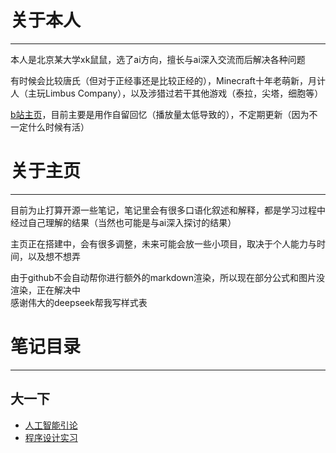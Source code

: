 # 关于本人
---
本人是北京某大学xk鼠鼠，选了ai方向，擅长与ai深入交流而后解决各种问题

有时候会比较唐氏（但对于正经事还是比较正经的），Minecraft十年老萌新，月计人（主玩Limbus Company），以及涉猎过若干其他游戏（泰拉，尖塔，细胞等）

[b站主页](https://space.bilibili.com/521407397?spm_id_from=333.1007.0.0)，目前主要是用作自留回忆（播放量太低导致的），不定期更新（因为不一定什么时候有活）


# 关于主页
---
目前为止打算开源一些笔记，笔记里会有很多口语化叙述和解释，都是学习过程中经过自己理解的结果（当然也可能是与ai深入探讨的结果）

主页正在搭建中，会有很多调整，未来可能会放一些小项目，取决于个人能力与时间，以及想不想弄

由于github不会自动帮你进行额外的markdown渲染，所以现在部分公式和图片没渲染，正在解决中<br>
感谢伟大的deepseek帮我写样式表<br>


# 笔记目录
---
## 大一下
- [人工智能引论](https://lihua5487.github.io/AI引论/index)<br>
- [程序设计实习](https://lihua5487.github.io/程设/index)




